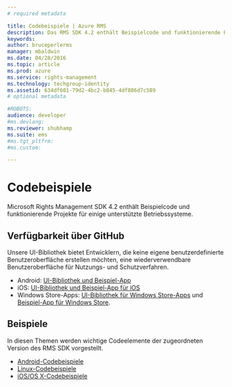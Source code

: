 ```yaml
---
# required metadata

title: Codebeispiele | Azure RMS
description: Das RMS SDK 4.2 enthält Beispielcode und funktionierende Projekte für einige unterstützte Betriebssysteme.
keywords:
author: bruceperlerms
manager: mbaldwin
ms.date: 04/28/2016
ms.topic: article
ms.prod: azure
ms.service: rights-management
ms.technology: techgroup-identity
ms.assetid: 634df601-79d2-4bc2-b845-4df886d7c589
# optional metadata

#ROBOTS:
audience: developer
#ms.devlang:
ms.reviewer: shubhamp
ms.suite: ems
#ms.tgt_pltfrm:
#ms.custom:

---
```


# Codebeispiele

Microsoft Rights Management SDK 4.2 enthält Beispielcode und funktionierende Projekte für einige unterstützte Betriebssysteme.

## Verfügbarkeit über GitHub ##
Unsere UI-Bibliothek bietet Entwicklern, die keine eigene benutzerdefinierte Benutzeroberfläche erstellen möchten, eine wiederverwendbare Benutzeroberfläche für Nutzungs- und Schutzverfahren.

- Android: [UI-Bibliothek und Beispiel-App](https://github.com/AzureAD/rms-sdk-ui-for-android)
- iOS: [UI-Bibliothek und Beispiel-App für iOS](https://github.com/AzureAD/rms-sdk-ui-for-ios)
- Windows Store-Apps: [UI-Bibliothek für Windows Store-Apps](https://github.com/AzureAD/rms-sdk-ui-for-windowsstore) und [Beispiel-App für Windows Store](https://github.com/AzureADSamples/rms-samples-for-windowsstore).

## Beispiele ##
In diesen Themen werden wichtige Codeelemente der zugeordneten Version des RMS SDK vorgestellt.
- [Android-Codebeispiele](android-code.md)
- [Linux-Codebeispiele](linux-c-code-examples.md)
- [iOS/OS X-Codebeispiele](ios-os-x-code-examples.md)


 

 

 


<!--HONumber=Apr16_HO4-->


